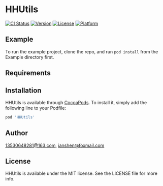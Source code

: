# HHUtils

[![CI Status](https://img.shields.io/travis/13530648281@163.com/HHUtils.svg?style=flat)](https://travis-ci.org/13530648281@163.com/HHUtils)
[![Version](https://img.shields.io/cocoapods/v/HHUtils.svg?style=flat)](https://cocoapods.org/pods/HHUtils)
[![License](https://img.shields.io/cocoapods/l/HHUtils.svg?style=flat)](https://cocoapods.org/pods/HHUtils)
[![Platform](https://img.shields.io/cocoapods/p/HHUtils.svg?style=flat)](https://cocoapods.org/pods/HHUtils)

## Example

To run the example project, clone the repo, and run `pod install` from the Example directory first.

## Requirements

## Installation

HHUtils is available through [CocoaPods](https://cocoapods.org). To install
it, simply add the following line to your Podfile:

```ruby
pod 'HHUtils'
```

## Author

13530648281@163.com, ianshen@foxmail.com

## License

HHUtils is available under the MIT license. See the LICENSE file for more info.
